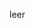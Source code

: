<!--META {"title":"MQTT","tags":["mqtt","software"],"createDate":null,"updateDate":1486907654827} -->
leer